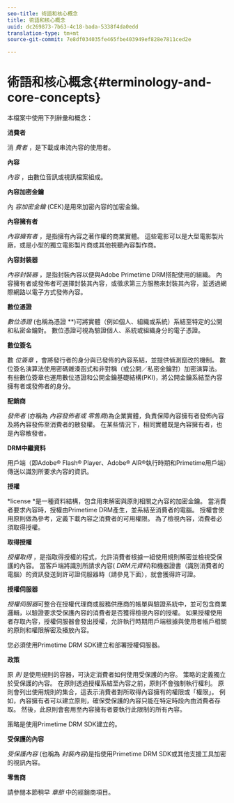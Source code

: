 ```yaml
---
seo-title: 術語和核心概念
title: 術語和核心概念
uuid: dc269873-7b63-4c18-bada-5338f4da0edd
translation-type: tm+mt
source-git-commit: 7e8df034035fe465fbe403949ef828e7811ced2e

---
```



# 術語和核心概念{#terminology-and-core-concepts}

本檔案中使用下列辭彙和概念：

**消費者**

消 *費者* ，是下載或串流內容的使用者。

**內容**

*內容* ，由數位音訊或視訊檔案組成。

**內容加密金鑰**

內 *容加密金鑰* (CEK)是用來加密內容的加密金鑰。

**內容擁有者**

*內容擁有者* ，是指擁有內容之著作權的商業實體。 這些電影可以是大型電影製片廠，或是小型的獨立電影製片商或其他視聽內容製作商。

**內容封裝器**

*內容封裝器* ，是指封裝內容以便與Adobe Primetime DRM搭配使用的組織。 內容擁有者或發佈者可選擇封裝其內容，或徵求第三方服務來封裝其內容，並透過網際網路以電子方式發佈內容。

**數位憑證**

*數位憑證* (也稱為憑證 **)可將實體（例如個人、組織或系統）系結至特定的公開和私密金鑰對。 數位憑證可視為驗證個人、系統或組織身分的電子憑證。

**數位簽名**

數 *位簽章* ，會將發行者的身分與已發佈的內容系結，並提供偵測竄改的機制。 數位簽名演算法使用密碼雜湊函式和非對稱（或公開／私密金鑰對）加密演算法。 有些數位簽章也運用數位憑證和公開金鑰基礎結構(PKI)，將公開金鑰系結至內容擁有者或發佈者的身分。

**配銷商**

*發佈者* (亦稱為 *內容發佈者或* *零售商*)為企業實體，負責保障內容擁有者發佈內容及將內容發佈至消費者的散發權。 在某些情況下，相同實體既是內容擁有者，也是內容散發者。

**DRM中繼資料**

用戶端（即Adobe® Flash® Player、Adobe® AIR®執行時期和Primetime用戶端）傳送以識別所要求內容的資訊。

**授權**

*license *是一種資料結構，包含用來解密與原則相關之內容的加密金鑰。 當消費者要求內容時，授權由Primetime DRM產生，並系結至消費者的電腦。 授權會使用原則做為參考，定義下載內容之消費者的可用權限。 為了檢視內容，消費者必須取得授權。

**取得授權**

*授權取得* ，是指取得授權的程式，允許消費者根據一組使用規則解密並檢視受保護的內容。 當客戶端將識別所請求內容( *DRM元資料*)和機器證書（識別消費者的電腦）的資訊發送到許可證伺服器時（請參見下面），就會獲得許可證。

**授權伺服器**

*授權伺服器*可整合在授權代理商或服務供應商的帳單與驗證系統中，並可包含商業邏輯，以驗證要求受保護內容的消費者是否獲得檢視內容的授權。 如果授權使用者存取內容，授權伺服器會發出授權，允許執行時期用戶端根據與使用者帳戶相關的原則和權限解密及播放內容。

您必須使用Primetime DRM SDK建立和部署授權伺服器。

**政策**

原 *則* 是使用規則的容器，可決定消費者如何使用受保護的內容。 策略的定義獨立於受保護的內容。 在原則透過授權系結至內容之前，原則不會強制執行權利。 原則會列出使用規則的集合，這表示消費者對所取得內容擁有的權限或「權限」。 例如，內容擁有者可以建立原則，確保受保護的內容只能在特定時段內由消費者存取。 然後，此原則會套用至內容擁有者要執行此限制的所有內容。

策略是使用Primetime DRM SDK建立的。

**受保護的內容**

*受保護內容* (也稱為 *封裝內容*)是指使用Primetime DRM SDK或其他支援工具加密的視訊內容。

**零售商**

請參閱本節稍早 *章節* 中的經銷商項目。
